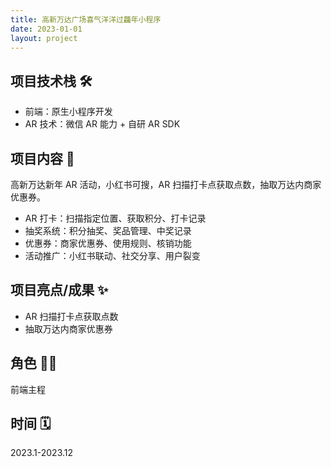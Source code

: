 ```yaml
---
title: 高新万达广场喜气洋洋过龘年小程序
date: 2023-01-01
layout: project
---
```


## 项目技术栈 🛠️

- 前端：原生小程序开发
- AR 技术：微信 AR 能力 + 自研 AR SDK

## 项目内容 🧧

高新万达新年 AR 活动，小红书可搜，AR 扫描打卡点获取点数，抽取万达内商家优惠券。

- AR 打卡：扫描指定位置、获取积分、打卡记录
- 抽奖系统：积分抽奖、奖品管理、中奖记录
- 优惠券：商家优惠券、使用规则、核销功能
- 活动推广：小红书联动、社交分享、用户裂变

## 项目亮点/成果 ✨

- AR 扫描打卡点获取点数
- 抽取万达内商家优惠券

## 角色 👨‍💻

前端主程

## 时间 🗓️

2023.1-2023.12
